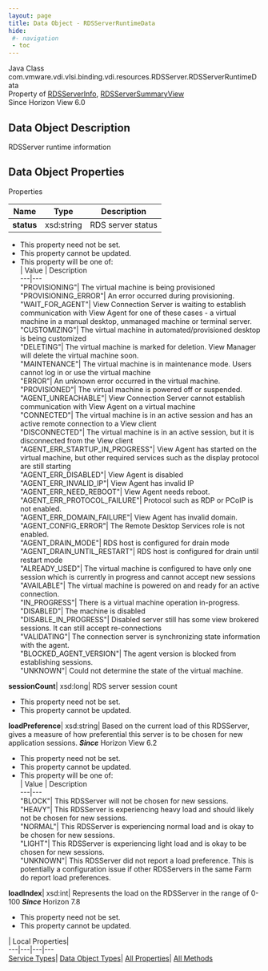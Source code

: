 ```yaml
---
layout: page
title: Data Object - RDSServerRuntimeData
hide:
 #- navigation
 - toc
---
```






Java Class
    com.vmware.vdi.vlsi.binding.vdi.resources.RDSServer.RDSServerRuntimeData  
Property of
     [RDSServerInfo](vdi.resources.RDSServer.RDSServerInfo.md#field_detail), [RDSServerSummaryView](vdi.resources.RDSServer.RDSServerSummaryView.md#field_detail)  
Since 
    Horizon View 6.0

## Data Object Description 

RDSServer runtime information 

## Data Object Properties

Properties

Name |  Type |  Description   
---|---|---  
**status**|  xsd:string|  RDS server status   


 * This property need not be set.
 * This property cannot be updated.
  * This property will be one of:  
|  Value |  Description   
---|---  
"PROVISIONING"| The virtual machine is being provisioned  
"PROVISIONING_ERROR"| An error occurred during provisioning.  
"WAIT_FOR_AGENT"| View Connection Server is waiting to establish communication with View Agent for one of these cases - a virtual machine in a manual desktop, unmanaged machine or terminal server.  
"CUSTOMIZING"| The virtual machine in automated/provisioned desktop is being customized  
"DELETING"| The virtual machine is marked for deletion. View Manager will delete the virtual machine soon.  
"MAINTENANCE"| The virtual machine is in maintenance mode. Users cannot log in or use the virtual machine  
"ERROR"| An unknown error occurred in the virtual machine.  
"PROVISIONED"| The virtual machine is powered off or suspended.  
"AGENT_UNREACHABLE"| View Connection Server cannot establish communication with View Agent on a virtual machine  
"CONNECTED"| The virtual machine is in an active session and has an active remote connection to a View client  
"DISCONNECTED"| The virtual machine is in an active session, but it is disconnected from the View client  
"AGENT_ERR_STARTUP_IN_PROGRESS"| View Agent has started on the virtual machine, but other required services such as the display protocol are still starting  
"AGENT_ERR_DISABLED"| View Agent is disabled  
"AGENT_ERR_INVALID_IP"| View Agent has invalid IP  
"AGENT_ERR_NEED_REBOOT"| View Agent needs reboot.  
"AGENT_ERR_PROTOCOL_FAILURE"| Protocol such as RDP or PCoIP is not enabled.  
"AGENT_ERR_DOMAIN_FAILURE"| View Agent has invalid domain.  
"AGENT_CONFIG_ERROR"| The Remote Desktop Services role is not enabled.  
"AGENT_DRAIN_MODE"| RDS host is configured for drain mode  
"AGENT_DRAIN_UNTIL_RESTART"| RDS host is configured for drain until restart mode  
"ALREADY_USED"| The virtual machine is configured to have only one session which is currently in progress and cannot accept new sessions  
"AVAILABLE"| The virtual machine is powered on and ready for an active connection.  
"IN_PROGRESS"| There is a virtual machine operation in-progress.  
"DISABLED"| The machine is disabled  
"DISABLE_IN_PROGRESS"| Disabled server still has some view brokered sessions. It can still accept re-connections  
"VALIDATING"| The connection server is synchronizing state information with the agent.  
"BLOCKED_AGENT_VERSION"| The agent version is blocked from establishing sessions.  
"UNKNOWN"| Could not determine the state of the virtual machine.  

  
**sessionCount**|  xsd:long|  RDS server session count   


 * This property need not be set.
 * This property cannot be updated.

  
**loadPreference**|  xsd:string|  Based on the current load of this RDSServer, gives a measure of how preferential this server is to be chosen for new application sessions.  **_Since_** Horizon View 6.2  


 * This property need not be set.
 * This property cannot be updated.
  * This property will be one of:  
|  Value |  Description   
---|---  
"BLOCK"| This RDSServer will not be chosen for new sessions.  
"HEAVY"| This RDSServer is experiencing heavy load and should likely not be chosen for new sessions.  
"NORMAL"| This RDSServer is experiencing normal load and is okay to be chosen for new sessions.  
"LIGHT"| This RDSServer is experiencing light load and is okay to be chosen for new sessions.  
"UNKNOWN"| This RDSServer did not report a load preference. This is potentially a configuration issue if other RDSServers in the same Farm do report load preferences.  

  
**loadIndex**|  xsd:int|  Represents the load on the RDSServer in the range of 0-100  **_Since_** Horizon 7.8  


 * This property need not be set.
 * This property cannot be updated.

  
  
  
 | Local Properties|   
---|---|---|---  
[Service Types](index-mo_types.md)| [Data Object Types](index-do_types.md)| [All Properties](index-properties.md)| [All Methods](index-methods.md)  
  
  

